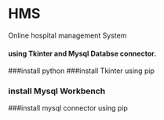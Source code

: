 # HMS

Online hospital management System
#### using Tkinter and Mysql Databse connector.



###install python 
###install Tkinter using pip 
### install Mysql Workbench
###install mysql connector using pip
